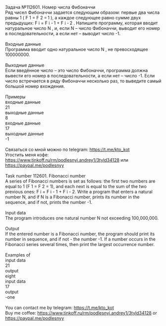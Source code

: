 Задача №112601. Номер числа Фибоначчи<br />Ряд чисел Фибоначчи задается следующим образом: первые два числа равны 1 ( F 1 = F 2 = 1 ), а каждое следующее равно сумме двух предыдущих: F i = F i - 1 + F i - 2 . Напишите программу, которая вводит натуральное число N , и, если N – число Фибоначчи, выводит его номер в последовательности, а если нет – выводит число -1.<br /><br />Входные данные<br />Программа вводит одно натуральное число N , не превосходящее 100000000.<br /><br />Выходные данные<br />Если введённое число – это число Фибоначчи, программа должна вывести его номер в последовательности, а если нет – число -1. Если число встречается в ряду Фибоначчи несколько раз, то выведите самый большой номер вхождения.<br /><br />Примеры<br />входные данные<br />21<br />выходные данные<br />8<br />входные данные<br />17<br />выходные данные<br />-1<br /><br />Связаться со мной можно по telegram: https://t.me/kto_kot<br />Угостить меня кофе: https://www.tinkoff.ru/rm/podlesnyi.andrey1/3tyld34128 или https://paypal.me/podlesnyy<br /><br />Task number 112601. Fibonacci number<br />A series of Fibonacci numbers is set as follows: the first two numbers are equal to 1 (F 1 = F 2 = 1), and each next is equal to the sum of the two previous ones: F i = F i - 1 + F i - 2. Write a program that enters a natural number N, and if N is a Fibonacci number, prints its number in the sequence, and if not, prints the number -1.<br /><br />Input data<br />The program introduces one natural number N not exceeding 100,000,000.<br /><br />Output<br />If the entered number is a Fibonacci number, the program should print its number in sequence, and if not - the number -1. If a number occurs in the Fibonacci series several times, then print the largest occurrence number.<br /><br />Examples of<br />input data<br />21<br />output<br />eight<br />input data<br />17<br />output<br />-one<br /><br /> You can contact me by telegram: https://t.me/kto_kot <br /> Buy me coffee: https://www.tinkoff.ru/rm/podlesnyi.andrey1/3tyld34128 or https://paypal.me/podlesnyy